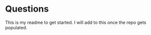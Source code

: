 # Questions


This is my readme to get started.  I will add to this once the repo gets populated.  

